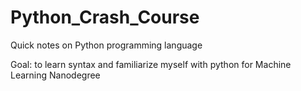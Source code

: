 # Python_Crash_Course
<p>Quick notes on Python programming language</p>
<p>Goal: to learn syntax and familiarize myself with python for Machine Learning Nanodegree</p>
